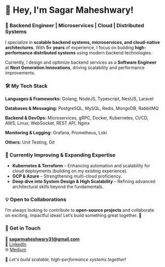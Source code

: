 # 👋 Hey, I'm Sagar Maheshwary!


### 🚀 Backend Engineer | Microservices | Cloud | Distributed Systems

I specialize in **scalable backend systems, microservices, and cloud-native architectures**. With **5+ years** of experience, I focus on building **high-performance distributed systems** using modern backend technologies.

Currently, I design and optimize backend services as a **Software Engineer** at **Next Generation Innovations**, driving scalability and performance improvements.


### 🛠 My Tech Stack

**Languages & Frameworks:** Golang, NodeJS, Typescript, NestJS, Laravel

**Databases & Messaging:** PostgreSQL, MySQL, Redis, MongoDB, RabbitMQ

**Backend & DevOps:** Microservices, gRPC, Docker, Kubernetes, CI/CD, AWS, Linux, WebSocket, REST API, Nginx

**Monitoring & Logging:** Grafana, Prometheus, Loki

**Others:** Unit Testing, Git


### 🌟 Currently Improving & Expanding Expertise
- **Kubernetes & Terraform** – Enhancing automation and scalability for cloud deployments (building on my existing experience).
- **GCP & Azure** – Strengthening multi-cloud proficiency.
- **Deep dive into System Design & High Scalability** – Refining advanced architectural skills beyond the fundamentals.


### 💡 Open to Collaborations
I’m always looking to contribute to **open-source projects** and collaborate on exciting, impactful ideas! Let’s build something great together. 🚀


### 📩 Get in Touch
📧 **sagarmaheshwary31@gmail.com**  
🔗 [LinkedIn](https://www.linkedin.com/in/sagarmaheshwary/)  
🌐 [Medium](https://medium.com/@sagarmaheshwary31)

🚀 *Let's build scalable, high-performance systems together!*
